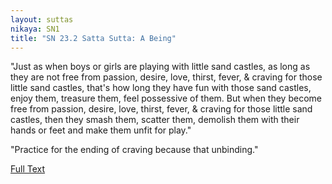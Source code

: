 ```yaml
---
layout: suttas
nikaya: SN1
title: "SN 23.2 Satta Sutta: A Being"
---
```


"Just as when boys or girls are playing with little sand castles, as long as they are not free from passion, desire, love, thirst, fever, & craving for those little sand castles, that's how long they have fun with those sand castles, enjoy them, treasure them, feel possessive of them. But when they become free from passion, desire, love, thirst, fever, & craving for those little sand castles, then they smash them, scatter them, demolish them with their hands or feet and make them unfit for play."

"Practice for the ending of craving because that unbinding."

[Full Text](https://www.dhammatalks.org/suttas/SN/SN23_2.html)

